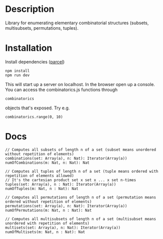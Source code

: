 
# Description
Library for enumerating elementary combinatorial structures (subsets, multisubsets, permutations, tuples).

# Installation
Install dependencies ([parcel](https://parceljs.org/))
```
npm install
npm run dev
```
This will start up a server on localhost. In the browser open up a console. You can access the combinatorics.js functions through
```
combinatorics
```
objects that's exposed. Try e.g.
```
combinatorics.range(0, 10)
```

# Docs
```
// Computes all subsets of length n of a set (subset means unordered without repetition of elements)
combinations(set: Array(a), n: Nat): Iterator(Array(a))
numOfCombinations(m: Nat, n: Nat): Nat

// Computes all tuples of length n of a set (tuple means ordered with repetition of elements allowed)
// It's the cartesian product set x set x ... x set n-times
tuples(set: Array(a), n : Nat): Iterator(Array(a))
numOfTuples(m: Nat, n : Nat): Nat

// Computes all permutations of length n of a set (permutation means ordered without repetition of elements)
permutations(set: Array(a), n: Nat): Iterator(Array(a))
numOfPermutations(m: Nat, n : Nat): Nat

// Computes all multisubsets of length n of a set (multisubset means unordered with repetition of elements)
multisets(set: Array(a), n: Nat): Iterator(Array(a))
numOfMultisets(m: Nat, n : Nat): Nat
```


